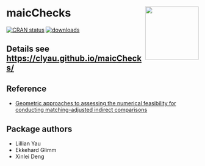 # maicChecks <a href="https://github.com/clyau/maicChecks"><img src="https://github.com/user-attachments/assets/16780205-98c6-4bbd-af23-dfec94010d54" align="right" height="140"/></a>

<!-- badges: start -->

[![CRAN status](https://badges.cranchecks.info/flavor/release/maicChecks.svg)](https://cran.r-project.org/web/checks/check_results_maicChecks.html) [![downloads](https://cranlogs.r-pkg.org/badges/maicChecks)](https://www.rdocumentation.org/trends)

<!-- badges: end -->

## Details see https://clyau.github.io/maicChecks/

## Reference
-   [Geometric approaches to assessing the numerical feasibility for conducting matching-adjusted indirect comparisons](https://onlinelibrary.wiley.com/doi/full/10.1002/pst.2210)

## Package authors

-   Lillian Yau
-   Ekkehard Glimm
-   Xinlei Deng

